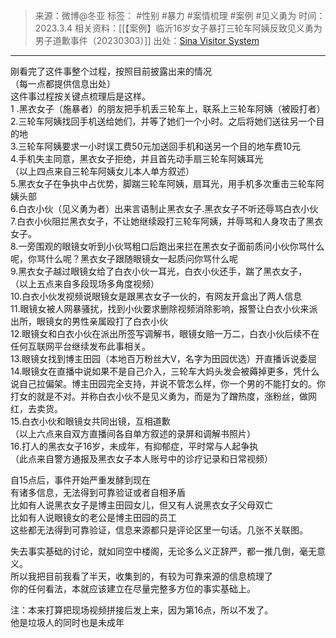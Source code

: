 > 来源：微博@冬亚
> 标签： #性别 #暴力 #案情梳理 #案例 #见义勇为
> 时间：2023.3.4
> 相关资料：[[【案例】临沂16岁女子暴打三轮车阿姨反致见义勇为男子道歉事件（20230303）]]
> 出处：[Sina Visitor System](https://weibo.com/2400966427/4875521345716894)
***
刚看完了这件事整个过程，按照目前披露出来的情况  
（每一点都提供信息出处）  
这件事过程按关键点梳理后是这样。  
1 .黑衣女子（施暴者）的朋友把手机丢三轮车上，联系上三轮车阿姨（被殴打者）  
2.三轮车阿姨找回手机送给她们，并等了她们一个小时。之后将她们送往另一个目的地  
3.三轮车阿姨要求一小时误工费50元加送回手机和送另一个目的地车费10元  
4.手机失主同意，黑衣女子拒绝，并且首先动手扇三轮车阿姨耳光  
（以上四点来自三轮车阿姨女儿本人单方叙述）  
5.黑衣女子在争执中占优势，脚踹三轮车阿姨，扇耳光，用手机多次重击三轮车阿姨头部  
6.白衣小伙（见义勇为者）出来言语制止黑衣女子.黑衣女子不听还辱骂白衣小伙  
7.白衣小伙阻拦黑衣女子，不让她继续殴打三轮车阿姨，并辱骂和人身攻击了黑衣女子。  
8.一旁围观的眼镜女听到小伙骂粗口后跑出来拦在黑衣女子面前质问小伙你骂什么呢，你骂什么呢？黑衣女子跟随眼镜女一起质问你骂什么呢  
9.黑衣女子越过眼镜女给了白衣小伙一耳光，白衣小伙还手，踹了黑衣女子，  
（以上五点来自多段现场多角度视频）  
10.白衣小伙发视频说眼镜女是跟黑衣女子一伙的，有网友开盒出了两人信息  
11.眼镜女被人网暴骚扰，找到小伙要求删除视频消除影响，报警让白衣小伙来派出所，眼镜女的男性亲属殴打了白衣小伙  
12.眼镜女和白衣小伙在派出所签写调解书，眼镜女赔一万二，白衣小伙后续不在任何互联网平台继续发布此事相关。  
13.眼镜女找到博主田园（本地百万粉丝大V，名字为田园优选）开直播诉说委屈  
14.眼镜女在直播中说如果不是自己介入，三轮车大妈头发会被薅掉更多，凭什么说自己拉偏架。博主田园完全支持，并说不管怎么样，你一个男的不能打女的。你打女的就是不对。并称白衣小伙不是见义勇为，而是为了蹭热度，涨粉丝，做网红，去卖货。  
15.白衣小伙和眼镜女共同出镜，互相道歉  
（以上六点来自双方直播间各自单方叙述的录屏和调解书照片）  
16.打人的黑衣女子16岁，未成年，有抑郁症，平时常与人起争执  
（此点来自警方通报及黑衣女子本人账号中的诊疗记录和日常视频）  
  
自15点后，事件开始严重发酵到现在  
有诸多信息，无法得到可靠验证或者自相矛盾  
比如有人说黑衣女子是博主田园女儿，但又有人说黑衣女子父母双亡  
比如有人说眼镜女的老公是博主田园的员工  
这些都无法得到可靠验证，信息来源都只是评论区里一句话。几张不关联图。  
  
失去事实基础的讨论，就如同空中楼阁，无论多么义正辞严，都一推几倒，毫无意义。  
所以我把目前我看了半天，收集到的，有较为可靠来源的信息梳理了  
你的任何看法，本就应该建立在尽量完整多方位的事实基础上。  
  
注：本来打算把现场视频拼接后发上来，因为第16点，所以不发了。  
他是垃圾人的同时也是未成年